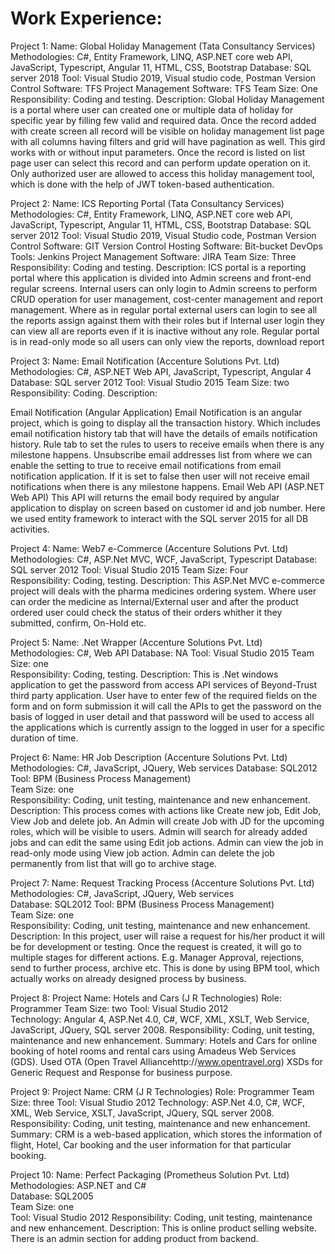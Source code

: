 # Work Experience:

Project 1:
Name: Global Holiday Management (Tata Consultancy Services)
Methodologies: C#, Entity Framework, LINQ, ASP.NET core web API, JavaScript, Typescript, Angular 11, HTML, CSS, Bootstrap
Database: SQL server 2018
Tool: Visual Studio 2019, Visual studio code, Postman
Version Control Software: TFS 
Project Management Software: TFS
Team Size: One  
Responsibility: Coding and testing.
Description: Global Holiday Management is a portal where user can created one or multiple data of holiday for specific year by filling few valid and required data. Once the record added with create screen all record will be visible on holiday management list page with all columns having filters and grid will have pagination as well. This gird works with or without input parameters. Once the record is listed on list page user can select this record and can perform update operation on it. Only authorized user are allowed to access this holiday management tool, which is done with the help of JWT token-based authentication.

Project 2:
Name: ICS Reporting Portal (Tata Consultancy Services)
Methodologies: C#, Entity Framework, LINQ, ASP.NET core web API, JavaScript, Typescript, Angular 11, HTML, CSS, Bootstrap
Database: SQL server 2012
Tool: Visual Studio 2019, Visual Studio code, Postman
Version Control Software: GIT
Version Control Hosting Software: Bit-bucket
DevOps Tools: Jenkins
Project Management Software: JIRA
Team Size: Three  
Responsibility: Coding and testing.
Description: ICS portal is a reporting portal where this application is divided into Admin screens and front-end regular screens. Internal users can only login to Admin screens to perform CRUD operation for user management, cost-center management and report management. Where as in regular portal external users can login to see all the reports assign against them with their roles but if Internal user login they can view all are reports even if it is inactive without any role. Regular portal is in read-only mode so all users can only view the reports, download report

Project 3:
Name: Email Notification (Accenture Solutions Pvt. Ltd)
Methodologies: C#, ASP.NET Web API, JavaScript, Typescript, Angular 4
Database: SQL server 2012
Tool: Visual Studio 2015
Team Size: two  
Responsibility: Coding.
Description: 

Email Notification (Angular Application)
Email Notification is an angular project, which is going to display all the transaction history. Which includes email notification history tab that will have the details of emails notification history. 
Rule tab to set the rules to users to receive emails when there is any milestone happens.
Unsubscribe email addresses list from where we can enable the setting to true to receive email notifications from email notification application. If it is set to false then user will not receive email notifications when there is any milestone happens. 
Email Web API (ASP.NET Web API)
This API will returns the email body required by angular application to display on screen based on customer id and job number. Here we used entity framework to interact with the SQL server 2015 for all DB activities.

Project 4:
Name: Web7 e-Commerce (Accenture Solutions Pvt. Ltd)
Methodologies: C#, ASP.Net MVC, WCF, JavaScript, Typescript
Database: SQL server 2012
Tool: Visual Studio 2015
Team Size: Four  
Responsibility: Coding, testing.
Description: This ASP.Net MVC e-commerce project will deals with the pharma medicines ordering system. Where user can order the medicine as Internal/External user and after the product ordered user could check the status of their orders whither it they submitted, confirm, On-Hold etc.

Project 5:
Name: .Net Wrapper (Accenture Solutions Pvt. Ltd)
Methodologies: C#, Web API
Database: NA
Tool: Visual Studio 2015
Team Size: one  
Responsibility: Coding, testing.
Description: This is .Net windows application to get the password from access API services of Beyond-Trust third party application. User have to enter few of the required fields on the form and on form submission it will call the APIs to get the password on the basis of logged in user detail and that password will be used to access all the applications which is currently assign to the logged in user for a specific duration of time.

Project 6:
Name: HR Job Description (Accenture Solutions Pvt. Ltd)
Methodologies: C#, JavaScript, JQuery, Web services
Database: SQL2012
Tool: BPM (Business Process Management)  
Team Size: one  
Responsibility: Coding, unit testing, maintenance and new enhancement.
Description: This process comes with actions like Create new job, Edit Job, View Job and delete job. An Admin will create Job with JD for the upcoming roles, which will be visible to users. Admin will search for already added jobs and can edit the same using Edit job actions. Admin can view the job in read-only mode using View job action. Admin can delete the job permanently from list that will go to archive stage.

Project 7:
Name: Request Tracking Process (Accenture Solutions Pvt. Ltd)
Methodologies: C#, JavaScript, JQuery, Web services   
Database: SQL2012
Tool: BPM (Business Process Management)  
Team Size: one  
Responsibility: Coding, unit testing, maintenance and new enhancement.
Description: In this project, user will raise a request for his/her product it will be for development or testing. Once the request is created, it will go to multiple stages for different actions. E.g. Manager Approval, rejections, send to further process, archive etc. This is done by using BPM tool, which actually works on already designed process by business.

Project 8:
Project Name: Hotels and Cars (J R Technologies)
Role: Programmer 
Team Size: two
Tool: Visual Studio 2012  
Technology: Angular 4, ASP.Net 4.0, C#, WCF, XML, XSLT, Web Service, JavaScript, JQuery, SQL server 2008.
Responsibility: Coding, unit testing, maintenance and new enhancement.
Summary: Hotels and Cars for online booking of hotel rooms and rental cars using Amadeus Web Services (GDS). Used OTA (Open Travel Alliancehttp://www.opentravel.org) XSDs for Generic Request and Response for business purpose.

Project 9:
Project Name: CRM (J R Technologies)
Role: Programmer 
Team Size: three
Tool: Visual Studio 2012
Technology: ASP.Net 4.0, C#, WCF, XML, Web Service, XSLT, JavaScript, JQuery, SQL server 2008.
Responsibility: Coding, unit testing, maintenance and new enhancement.
Summary: CRM is a web-based application, which stores the information of flight, Hotel, Car booking and the user information for that particular booking.

Project 10:
Name: Perfect Packaging (Prometheus Solution Pvt. Ltd)
Methodologies: ASP.NET and C#  
Database: SQL2005  
Team Size: one  
Tool: Visual Studio 2012
Responsibility: Coding, unit testing, maintenance and new enhancement.
Description: This is online product selling website.	
		There is an admin section for adding product from backend.


